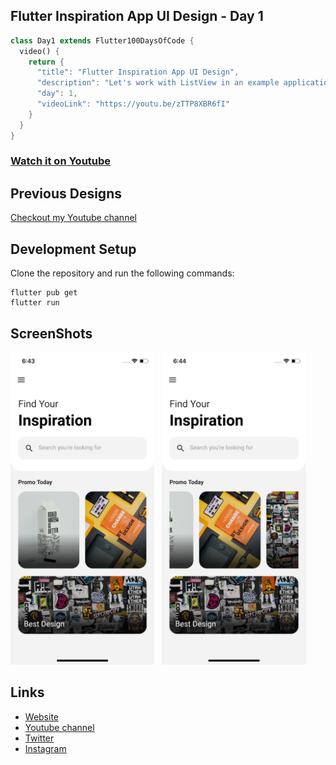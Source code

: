 ## Flutter Inspiration App UI Design - Day 1

```dart
class Day1 extends Flutter100DaysOfCode {
  video() {
    return {
      "title": "Flutter Inspiration App UI Design",
      "description": "Let's work with ListView in an example application.",
      "day": 1,
      "videoLink": "https://youtu.be/zTTP8XBR6fI"
    }
  }
}
```
### [Watch it on Youtube](https://youtu.be/zTTP8XBR6fI)

## Previous Designs
[Checkout my Youtube channel](https://youtube.com/afgprogrammer)


## Development Setup
Clone the repository and run the following commands:
```
flutter pub get
flutter run
```

## ScreenShots

<img src="assets/screenshot/one.png" height="500em" /> &nbsp; <img src="assets/screenshot/two.png" height="500em" />


## Links

* [Website](https://afgprogrammer.com)
* [Youtube channel](https://youtube.com/afgprogrammer)
* [Twitter](https://twitter.com/afgprogrammer)
* [Instagram](https://instagram.com/afgprogrammer)
